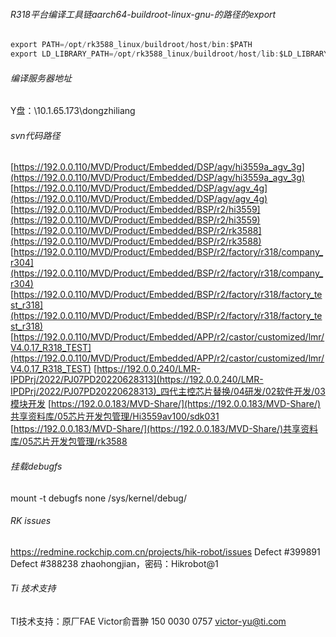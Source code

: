 ###### R318平台编译工具链aarch64-buildroot-linux-gnu-的路径的export
```c
export PATH=/opt/rk3588_linux/buildroot/host/bin:$PATH
export LD_LIBRARY_PATH=/opt/rk3588_linux/buildroot/host/lib:$LD_LIBRARY_PATH
```

###### 编译服务器地址
Y盘：\10.1.65.173\dongzhiliang

###### svn代码路径
[https://192.0.0.110/MVD/Product/Embedded/DSP/agv/hi3559a_agv_3g](https://192.0.0.110/MVD/Product/Embedded/DSP/agv/hi3559a_agv_3g)
[https://192.0.0.110/MVD/Product/Embedded/DSP/agv/agv_4g](https://192.0.0.110/MVD/Product/Embedded/DSP/agv/agv_4g)
[https://192.0.0.110/MVD/Product/Embedded/BSP/r2/hi3559](https://192.0.0.110/MVD/Product/Embedded/BSP/r2/hi3559)
[https://192.0.0.110/MVD/Product/Embedded/BSP/r2/rk3588](https://192.0.0.110/MVD/Product/Embedded/BSP/r2/rk3588)
[https://192.0.0.110/MVD/Product/Embedded/BSP/r2/factory/r318/company_r304](https://192.0.0.110/MVD/Product/Embedded/BSP/r2/factory/r318/company_r304)
[https://192.0.0.110/MVD/Product/Embedded/BSP/r2/factory/r318/factory_test_r318](https://192.0.0.110/MVD/Product/Embedded/BSP/r2/factory/r318/factory_test_r318)
[https://192.0.0.110/MVD/Product/Embedded/APP/r2/castor/customized/lmr/V4.0.17_R318_TEST](https://192.0.0.110/MVD/Product/Embedded/APP/r2/castor/customized/lmr/V4.0.17_R318_TEST)
[https://192.0.0.240/LMR-IPDPrj/2022/PJ07PD20220628313](https://192.0.0.240/LMR-IPDPrj/2022/PJ07PD20220628313)_四代主控芯片替换/04研发/02软件开发/03模块开发
[https://192.0.0.183/MVD-Share/](https://192.0.0.183/MVD-Share/)共享资料库/05芯片开发包管理/Hi3559av100/sdk031
[https://192.0.0.183/MVD-Share/](https://192.0.0.183/MVD-Share/)共享资料库/05芯片开发包管理/rk3588

###### 挂载debugfs
mount -t debugfs none /sys/kernel/debug/

###### RK issues
https://redmine.rockchip.com.cn/projects/hik-robot/issues
Defect #399891 Defect #388238
zhaohongjian，密码：Hikrobot@1

###### Ti 技术支持
TI技术支持：原厂FAE Victor俞晋翀 150 0030 0757 [victor-yu@ti.com](mailto:victor-yu@ti.com)